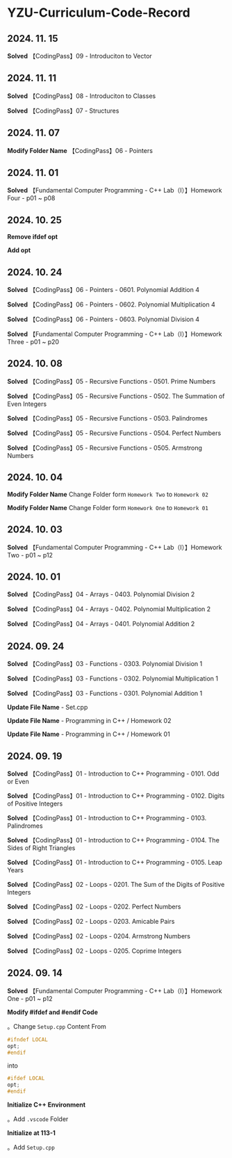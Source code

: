 # YZU-Curriculum-Code-Record

## 2024. 11. 15

**Solved** 【CodingPass】09 - Introduciton to Vector

## 2024. 11. 11

**Solved** 【CodingPass】08 - Introduciton to Classes

**Solved** 【CodingPass】07 - Structures

## 2024. 11. 07

**Modify Folder Name** 【CodingPass】06 - Pointers

## 2024. 11. 01

**Solved** 【Fundamental Computer Programming - C++ Lab（I）】Homework Four - p01 ~ p08

## 2024. 10. 25

**Remove ifdef opt**

**Add opt**

## 2024. 10. 24

**Solved** 【CodingPass】06 - Pointers - 0601. Polynomial Addition 4

**Solved** 【CodingPass】06 - Pointers - 0602. Polynomial Multiplication 4

**Solved** 【CodingPass】06 - Pointers - 0603. Polynomial Division 4

**Solved** 【Fundamental Computer Programming - C++ Lab（I）】Homework Three - p01 ~ p20

## 2024. 10. 08

**Solved** 【CodingPass】05 - Recursive Functions - 0501. Prime Numbers

**Solved** 【CodingPass】05 - Recursive Functions - 0502. The Summation of Even Integers

**Solved** 【CodingPass】05 - Recursive Functions - 0503. Palindromes

**Solved** 【CodingPass】05 - Recursive Functions - 0504. Perfect Numbers

**Solved** 【CodingPass】05 - Recursive Functions - 0505. Armstrong Numbers

## 2024. 10. 04

**Modify Folder Name** Change Folder form `Homework Two` to `Homework 02`

**Modify Folder Name** Change Folder form `Homework One` to `Homework 01`

## 2024. 10. 03

**Solved** 【Fundamental Computer Programming - C++ Lab（I）】Homework Two - p01 ~ p12

## 2024. 10. 01

**Solved** 【CodingPass】04 - Arrays - 0403. Polynomial Division 2

**Solved** 【CodingPass】04 - Arrays - 0402. Polynomial Multiplication 2

**Solved** 【CodingPass】04 - Arrays - 0401. Polynomial Addition 2

## 2024. 09. 24

**Solved** 【CodingPass】03 - Functions - 0303. Polynomial Division 1

**Solved** 【CodingPass】03 - Functions - 0302. Polynomial Multiplication 1

**Solved** 【CodingPass】03 - Functions - 0301. Polynomial Addition 1

**Update File Name** - Set.cpp

**Update File Name** - Programming in C++ / Homework 02

**Update File Name** - Programming in C++ / Homework 01

## 2024. 09. 19

**Solved** 【CodingPass】01 - Introduction to C++ Programming - 0101. Odd or Even

**Solved** 【CodingPass】01 - Introduction to C++ Programming - 0102. Digits of Positive Integers

**Solved** 【CodingPass】01 - Introduction to C++ Programming - 0103. Palindromes

**Solved** 【CodingPass】01 - Introduction to C++ Programming - 0104. The Sides of Right Triangles

**Solved** 【CodingPass】01 - Introduction to C++ Programming - 0105. Leap Years

**Solved** 【CodingPass】02 - Loops - 0201. The Sum of the Digits of Positive Integers

**Solved** 【CodingPass】02 - Loops - 0202. Perfect Numbers

**Solved** 【CodingPass】02 - Loops - 0203. Amicable Pairs

**Solved** 【CodingPass】02 - Loops - 0204. Armstrong Numbers

**Solved** 【CodingPass】02 - Loops - 0205. Coprime Integers

## 2024. 09. 14

**Solved** 【Fundamental Computer Programming - C++ Lab（I）】Homework One - p01 ~ p12

**Modify #ifdef and #endif Code**

。Change `Setup.cpp` Content From

```cpp
#ifndef LOCAL
opt;
#endif
```

into 

```cpp
#ifdef LOCAL
opt;
#endif
```

**Initialize C++ Environment**

。Add `.vscode` Folder

**Initialize at 113-1**

。Add `Setup.cpp`
